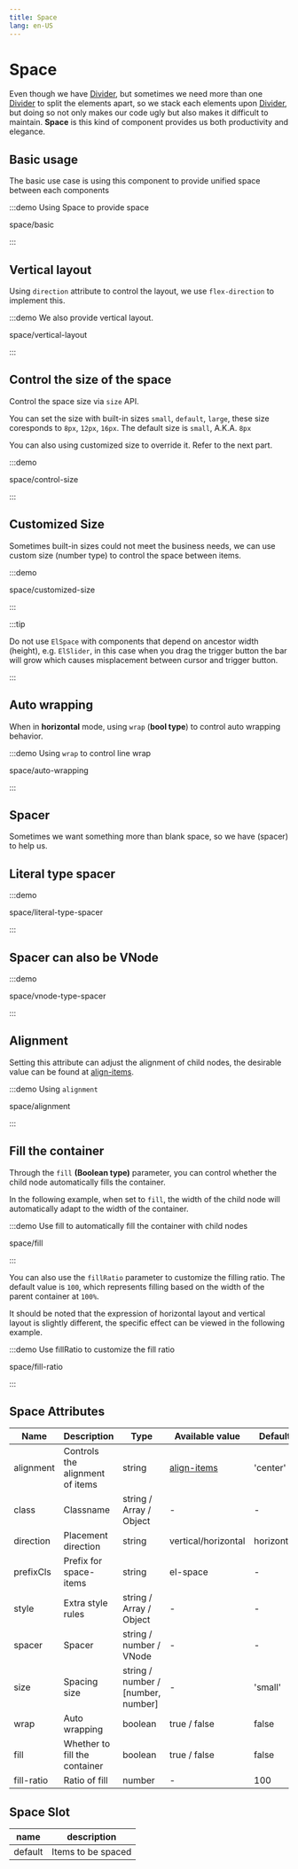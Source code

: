 ```yaml
---
title: Space
lang: en-US
---
```


# Space

Even though we have [Divider](/en-US/component/divider), but sometimes we need more than one [Divider](/en-US/component/divider) to split the elements apart, so we stack each elements upon [Divider](/en-US/component/divider), but doing so not only makes our code ugly but also makes it difficult to maintain. **Space** is this kind of component provides us both productivity and elegance.

## Basic usage

The basic use case is using this component to provide unified space between each components

:::demo Using Space to provide space

space/basic

:::

## Vertical layout

Using `direction` attribute to control the layout, we use `flex-direction` to implement this.

:::demo We also provide vertical layout.

space/vertical-layout

:::

## Control the size of the space

Control the space size via `size` API.

You can set the size with built-in sizes `small`, `default`, `large`, these size coresponds to `8px`, `12px`, `16px`. The default size is `small`, A.K.A. `8px`

You can also using customized size to override it. Refer to the next part.

:::demo

space/control-size

:::

## Customized Size

Sometimes built-in sizes could not meet the business needs, we can use custom size (number type) to control the space between items.

:::demo

space/customized-size

:::

:::tip

Do not use `ElSpace` with components that depend on ancestor width (height), e.g. `ElSlider`, in this case when you drag the trigger button the bar will grow which causes misplacement between cursor and trigger button.

:::

## Auto wrapping

When in **horizontal** mode, using `wrap` (**bool type**) to control auto wrapping behavior.

:::demo Using `wrap` to control line wrap

space/auto-wrapping

:::

## Spacer

Sometimes we want something more than blank space, so we have (spacer) to help us.

## Literal type spacer

:::demo

space/literal-type-spacer

:::

## Spacer can also be VNode

:::demo

space/vnode-type-spacer

:::

## Alignment

Setting this attribute can adjust the alignment of child nodes, the desirable value can be found at [align-items](https://developer.mozilla.org/en-US/docs/Web/CSS/align-items).

:::demo Using `alignment`

space/alignment

:::

## Fill the container

Through the `fill` **(Boolean type)** parameter, you can control whether the child node automatically fills the container.

In the following example, when set to `fill`, the width of the child node will automatically adapt to the width of the container.

:::demo Use fill to automatically fill the container with child nodes

space/fill

:::

You can also use the `fillRatio` parameter to customize the filling ratio. The default value is `100`, which represents filling based on the width of the parent container at `100%`.

It should be noted that the expression of horizontal layout and vertical layout is slightly different, the specific effect can be viewed in the following example.

:::demo Use fillRatio to customize the fill ratio

space/fill-ratio

:::

## Space Attributes

| Name       | Description                     | Type                               | Available value                                                             | Default    |
| ---------- | ------------------------------- | ---------------------------------- | --------------------------------------------------------------------------- | ---------- |
| alignment  | Controls the alignment of items | string                             | [align-items](https://developer.mozilla.org/en-US/docs/Web/CSS/align-items) | 'center'   |
| class      | Classname                       | string / Array / Object            | -                                                                           | -          |
| direction  | Placement direction             | string                             | vertical/horizontal                                                         | horizontal |
| prefixCls  | Prefix for space-items          | string                             | el-space                                                                    | -          |
| style      | Extra style rules               | string / Array / Object            | -                                                                           | -          |
| spacer     | Spacer                          | string / number / VNode            | -                                                                           | -          |
| size       | Spacing size                    | string / number / [number, number] | -                                                                           | 'small'    |
| wrap       | Auto wrapping                   | boolean                            | true / false                                                                | false      |
| fill       | Whether to fill the container   | boolean                            | true / false                                                                | false      |
| fill-ratio | Ratio of fill                   | number                             | -                                                                           | 100        |

## Space Slot

| name    | description        |
| ------- | ------------------ |
| default | Items to be spaced |
